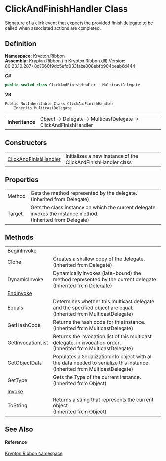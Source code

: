 # ClickAndFinishHandler Class


Signature of a click event that expects the provided finish delegate to be called when associated actions are completed.



## Definition
**Namespace:** <a href="1e9bc734-cff9-e9b8-f013-94cdac669794.md">Krypton.Ribbon</a>  
**Assembly:** Krypton.Ribbon (in Krypton.Ribbon.dll) Version: 80.23.10.287+8d7660f9dc5efd033fabe008ebfb904beab6d444

**C#**
``` C#
public sealed class ClickAndFinishHandler : MulticastDelegate
```
**VB**
``` VB
Public NotInheritable Class ClickAndFinishHandler
	Inherits MulticastDelegate
```

<table><tr><td><strong>Inheritance</strong></td><td>Object  →  Delegate  →  MulticastDelegate  →  ClickAndFinishHandler</td></tr>
</table>



## Constructors
<table>
<tr>
<td><a href="48cdad9d-a8a6-e53f-8acf-2e4462cfe6f1.md">ClickAndFinishHandler</a></td>
<td>Initializes a new instance of the ClickAndFinishHandler class</td></tr>
</table>

## Properties
<table>
<tr>
<td>Method</td>
<td>Gets the method represented by the delegate.<br />(Inherited from Delegate)</td></tr>
<tr>
<td>Target</td>
<td>Gets the class instance on which the current delegate invokes the instance method.<br />(Inherited from Delegate)</td></tr>
</table>

## Methods
<table>
<tr>
<td><a href="1a7210be-4d0d-3f4d-1548-7cd69df12585.md">BeginInvoke</a></td>
<td> </td></tr>
<tr>
<td>Clone</td>
<td>Creates a shallow copy of the delegate.<br />(Inherited from Delegate)</td></tr>
<tr>
<td>DynamicInvoke</td>
<td>Dynamically invokes (late-bound) the method represented by the current delegate.<br />(Inherited from Delegate)</td></tr>
<tr>
<td><a href="c35c33ed-f121-6b5f-37d5-34776d5ec450.md">EndInvoke</a></td>
<td> </td></tr>
<tr>
<td>Equals</td>
<td>Determines whether this multicast delegate and the specified object are equal.<br />(Inherited from MulticastDelegate)</td></tr>
<tr>
<td>GetHashCode</td>
<td>Returns the hash code for this instance.<br />(Inherited from MulticastDelegate)</td></tr>
<tr>
<td>GetInvocationList</td>
<td>Returns the invocation list of this multicast delegate, in invocation order.<br />(Inherited from MulticastDelegate)</td></tr>
<tr>
<td>GetObjectData</td>
<td>Populates a SerializationInfo object with all the data needed to serialize this instance.<br />(Inherited from MulticastDelegate)</td></tr>
<tr>
<td>GetType</td>
<td>Gets the Type of the current instance.<br />(Inherited from Object)</td></tr>
<tr>
<td><a href="dedf8cd1-9c9c-13e4-34d2-f41722f7f4c9.md">Invoke</a></td>
<td> </td></tr>
<tr>
<td>ToString</td>
<td>Returns a string that represents the current object.<br />(Inherited from Object)</td></tr>
</table>

## See Also


#### Reference
<a href="1e9bc734-cff9-e9b8-f013-94cdac669794.md">Krypton.Ribbon Namespace</a>  
